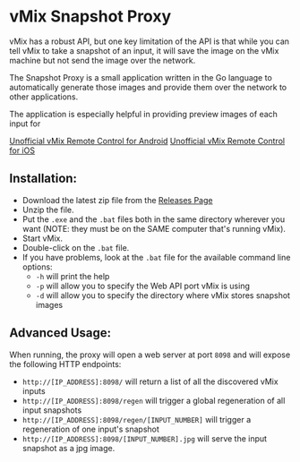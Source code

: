 # vMix Snapshot Proxy

vMix has a robust API, but one key limitation of the API is that while you can
tell vMix to take a snapshot of an input, it will save the image on the vMix
machine but not send the image over the network.

The Snapshot Proxy is a small application written in the Go language to automatically generate
those images and provide them over the network to other applications.

The application is especially helpful in providing preview images of each input for

[Unofficial vMix Remote Control for Android](https://play.google.com/store/apps/details?id=org.jeffmikels.vmix_remote)
[Unofficial vMix Remote Control for iOS](https://apps.apple.com/us/app/unofficial-vmix-remote-control/id1551404035)

## Installation:

-   Download the latest zip file from the [Releases Page](https://github.com/jeffmikels/vmix-snapshot-proxy/releases)
-   Unzip the file.
-   Put the `.exe` and the `.bat` files both in the same directory wherever you want (NOTE: they must be on the SAME computer that's running vMix).
-   Start vMix.
-   Double-click on the `.bat` file.
-   If you have problems, look at the `.bat` file for the available command line options:
    -   `-h` will print the help
    -   `-p` will allow you to specify the Web API port vMix is using
    -   `-d` will allow you to specify the directory where vMix stores snapshot images

## Advanced Usage:

When running, the proxy will open a web server at port `8098` and will expose the following HTTP endpoints:

-   `http://[IP_ADDRESS]:8098/` will return a list of all the discovered vMix inputs
-   `http://[IP_ADDRESS]:8098/regen` will trigger a global regeneration of all input snapshots
-   `http://[IP_ADDRESS]:8098/regen/[INPUT_NUMBER]` will trigger a regeneration of one input's snapshot
-   `http://[IP_ADDRESS]:8098/[INPUT_NUMBER].jpg` will serve the input snapshot as a jpg image.

